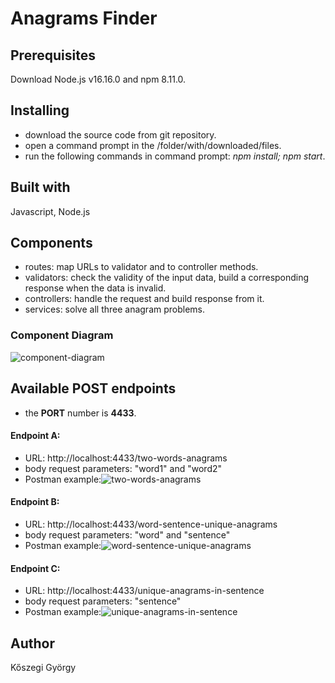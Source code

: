 # Anagrams Finder

## Prerequisites
Download Node.js v16.16.0 and npm 8.11.0.

## Installing
* download the source code from git repository.
* open a command prompt in the /folder/with/downloaded/files.
* run the following commands in command prompt: *npm install; npm start*.

## Built with
Javascript, Node.js

## Components
* routes: map URLs to validator and to controller methods.
* validators: check the validity of the input data, build a corresponding response when the data is invalid.
* controllers: handle the request and build response from it.
* services: solve all three anagram problems.

### Component Diagram
![component-diagram](https://user-images.githubusercontent.com/37733014/181372416-a5660679-c4de-4542-bebb-346a335ed76d.jpg)


## Available POST endpoints

* the **PORT** number is **4433**.

#### Endpoint A: 
* URL: http://localhost:4433/two-words-anagrams
* body request parameters: "word1" and "word2"
* Postman example:![two-words-anagrams](https://user-images.githubusercontent.com/37733014/181358347-32bc18c4-8a95-496a-a3fb-f5f3803d481d.png)

	
#### Endpoint B: 
* URL: http://localhost:4433/word-sentence-unique-anagrams		
* body request parameters: "word" and "sentence"
* Postman example:![word-sentence-unique-anagrams](https://user-images.githubusercontent.com/37733014/181358459-1f8bd84a-0dc9-4a56-93de-d3f3714c1ac8.png)


#### Endpoint C:
* URL: http://localhost:4433/unique-anagrams-in-sentence 
* body request parameters: "sentence"
* Postman example:![unique-anagrams-in-sentence](https://user-images.githubusercontent.com/37733014/181358463-ba1c881a-a95a-477a-a40b-72257ed3c2ac.png)


##  Author
Kőszegi György
